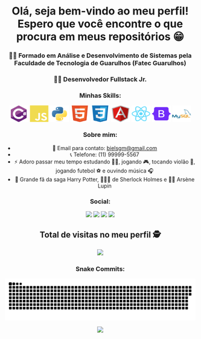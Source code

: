 <div align="center">

# Olá, seja bem-vindo ao meu perfil! Espero que você encontre o que procura em meus repositórios 😁

### 👨‍🎓 Formado em Análise e Desenvolvimento de Sistemas pela Faculdade de Tecnologia de Guarulhos (Fatec Guarulhos)
### 👨‍💻 Desenvolvedor Fullstack Jr.

### Minhas Skills:
<div style="display: inline_block">
  <img align="center" alt="Csharp" height="45" width="50" src="https://raw.githubusercontent.com/devicons/devicon/master/icons/csharp/csharp-original.svg"/>
  <img align="center" alt="Javascript" height="45" width="50" src="https://raw.githubusercontent.com/devicons/devicon/master/icons/javascript/javascript-plain.svg"/>
  <img align="center" alt="Python" height="45" width="50" src="https://raw.githubusercontent.com/devicons/devicon/master/icons/python/python-original.svg"/>
  <img align="center" alt="HTML" height="45" width="50" src="https://raw.githubusercontent.com/devicons/devicon/master/icons/html5/html5-original.svg"/>
  <img align="center" alt="CSS" height="45" width="50" src="https://raw.githubusercontent.com/devicons/devicon/master/icons/css3/css3-original.svg"/>
  <img align="center" alt="AngularJS" height="45" width="50" src="https://raw.githubusercontent.com/devicons/devicon/master/icons/angularjs/angularjs-original.svg"/>
  <img align="center" alt="ReactJS" height="45" width="50" src="https://raw.githubusercontent.com/devicons/devicon/master/icons/react/react-original.svg"/>
  <img align="center" alt="Bootstrap" height="45" width="50" src="https://raw.githubusercontent.com/devicons/devicon/master/icons/bootstrap/bootstrap-plain.svg"/>
  <img align="center" alt="SQL" height="45" width="50" src="https://raw.githubusercontent.com/devicons/devicon/master/icons/mysql/mysql-original-wordmark.svg"/>
</div>

### Sobre mim:
- 📧 Email para contato: bielsgm@gmail.com
- 📞 Telefone: (11) 99999-5567
- ⚡ Adoro passar meu tempo estudando 👨‍💻, jogando 🎮, tocando violão 🎼, jogando futebol ⚽ e ouvindo música 🎧
- 🧙 Grande fã da saga Harry Potter, 🕵🏼‍♂️ de Sherlock Holmes e 🕴🏼 Arsène Lupin

### Social:
<div>
  <a href="https://web.facebook.com/gabriel.soaresgomes.1" target="_blank" rel="external"><img src="https://img.shields.io/badge/Facebook-1877F2?style=for-the-badge&logo=facebook&logoColor=white"></a>
  <a href="mailto:bielsgm@gmail.com" target="_blank" rel="external"><img src="https://img.shields.io/badge/Gmail-D14836?style=for-the-badge&logo=gmail&logoColor=white"></a>
  <a href="https://www.linkedin.com/in/soaresgomes/" target="_blank" rel="external"><img src="https://img.shields.io/badge/-LinkedIn-%230077B5?style=for-the-badge&logo=linkedin&logoColor=white"></a> 
  <a href="https://www.instagram.com/__gabrielsg/" target="_blank" rel="external"><img src="https://img.shields.io/badge/-Instagram-%23E4405F?style=for-the-badge&logo=instagram&logoColor=white"></a>
</div>

## Total de visitas no meu perfil 🕵️ <br>
 <p align="center"> 
   <img alingn="center" src="https://profile-counter.glitch.me/gabrielsoaresg/count.svg" />
 </p>

### Snake Commits:
![Snake animation](https://github.com/gabrielsoaresg/gabrielsoaresg/blob/output/github-contribution-grid-snake.svg)

<img src="https://img.shields.io/github/followers/gabrielsoaresg.svg?style=social&label=Follow&maxAge=2592000">

</div>
